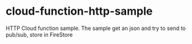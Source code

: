 # cloud-function-http-sample
HTTP Cloud function sample. The sample get an json and try to send to pub/sub, store in FireStore
